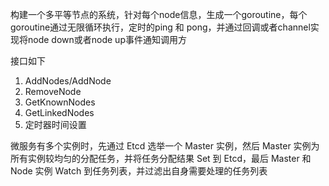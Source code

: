 构建一个多平等节点的系统，针对每个node信息，生成一个goroutine，每个goroutine通过无限循环执行，定时的ping 和 pong，并通过回调或者channel实现将node down或者node up事件通知调用方

接口如下
1. AddNodes/AddNode 
2. RemoveNode
3. GetKnownNodes
4. GetLinkedNodes
5. 定时器时间设置


微服务有多个实例时，先通过 Etcd 选举一个 Master 实例，然后 Master 实例为所有实例较均匀的分配任务，并将任务分配结果 Set 到 Etcd，最后 Master 和 Node 实例 Watch 到任务列表，并过滤出自身需要处理的任务列表
